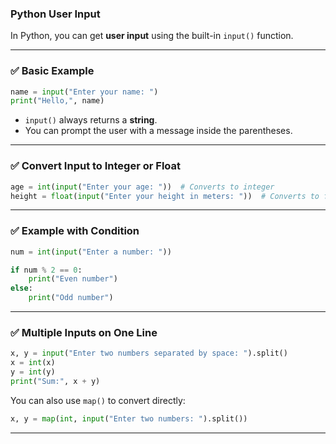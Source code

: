 ### Python User Input
In Python, you can get **user input** using the built-in `input()` function.

---

### ✅ **Basic Example**

```python
name = input("Enter your name: ")
print("Hello,", name)
```

* `input()` always returns a **string**.
* You can prompt the user with a message inside the parentheses.

---

### ✅ **Convert Input to Integer or Float**

```python
age = int(input("Enter your age: "))  # Converts to integer
height = float(input("Enter your height in meters: "))  # Converts to float
```

---

### ✅ **Example with Condition**

```python
num = int(input("Enter a number: "))

if num % 2 == 0:
    print("Even number")
else:
    print("Odd number")
```

---

### ✅ **Multiple Inputs on One Line**

```python
x, y = input("Enter two numbers separated by space: ").split()
x = int(x)
y = int(y)
print("Sum:", x + y)
```

You can also use `map()` to convert directly:

```python
x, y = map(int, input("Enter two numbers: ").split())
```

---

